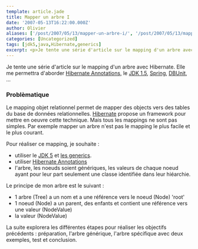 ```yaml
---
template: article.jade
title: Mapper un arbre I
date: '2007-05-13T16:22:00.000Z'
author: Olivier
aliases: ['/post/2007/05/13/mapper-un-arbre-i/', '/post/2007/05/13/mapper-un-arbre-i/']
categories: [Uncategorized]
tags: [jdk5,java,Hibernate,generics]
excerpt: <p>Je tente une série d'article sur le mapping d'un arbre avec Hibernate. Elle me permettra d'aborder <a href="http://annotations.hibernate.org/">Hibernate Annotations</a>, le <a href="http://java.sun.com/j2se/1.5.0/">JDK 1.5</a>, <a href="http://www.springframework.org/">Spring</a>, <a href="http://dbunit.sourceforge.net/">DBUnit</a>, ...</p> <h3>Problèmatique</h3> <p>Le mapping objet relationnel permet de mapper des objects vers des tables du base de données relationnelles. <a href="http://www.hibernate.org">Hibernate</a> propose un framework pour mettre en oeuvre cette technique. Mais tous les mappings ne sont pas simples. Par exemple mapper un arbre n'est pas le mapping le plus facile et le plus courant.</p>
---
```


<p>Je tente une série d'article sur le mapping d'un arbre avec Hibernate. Elle me permettra d'aborder <a href="http://annotations.hibernate.org/">Hibernate Annotations</a>, le <a href="http://java.sun.com/j2se/1.5.0/">JDK 1.5</a>, <a href="http://www.springframework.org/">Spring</a>, <a href="http://dbunit.sourceforge.net/">DBUnit</a>, ...</p> <h3>Problèmatique</h3> <p>Le mapping objet relationnel permet de mapper des objects vers des tables du base de données relationnelles. <a href="http://www.hibernate.org">Hibernate</a> propose un framework pour mettre en oeuvre cette technique. Mais tous les mappings ne sont pas simples. Par exemple mapper un arbre n'est pas le mapping le plus facile et le plus courant.</p>
<!--more-->
<p>Pour réaliser ce mapping, je souhaite :</p> <ul> <li>utiliser le <a href="http://java.sun.com/j2se/1.5.0/">JDK 5</a> et <a href="http://java.sun.com/j2se/1.5.0/docs/guide/language/generics.html">les generics</a>.</li> <li>utiliser <a href="http://annotations.hibernate.org/">Hibernate Annotations</a></li> <li>l'arbre, les noeuds soient génériques, les valeurs de chaque noeud ayant pour leur part seulement une classe identifiée dans leur hiéarchie.</li> </ul> <p>Le principe de mon arbre est le suivant :</p> <ul> <li>1 arbre (Tree) a un nom et a une référence vers le noeud (Node) 'root'</li> <li>1 noeud (Node) a un parent, des enfants et contient une référence vers une valeur (NodeValue)</li> <li>la valeur (NodeValue)</li> </ul> <p>La suite explorera les différentes étapes pour réaliser les objectifs précédents : préparation, l'arbre générique, l'arbre spécifique avec deux exemples, test et conclusion.</p>